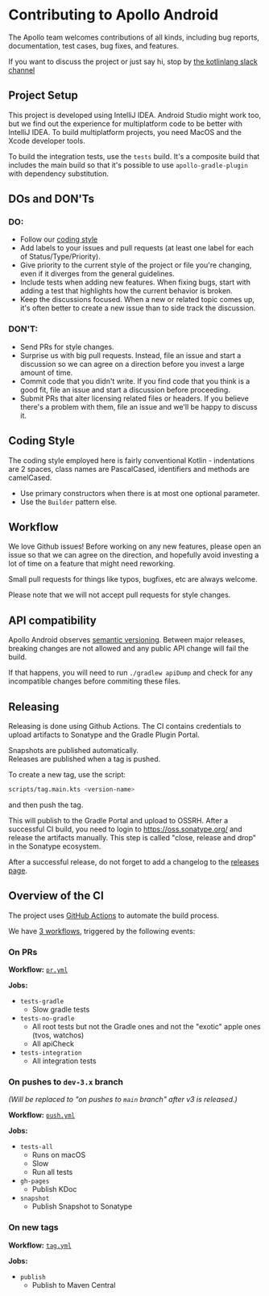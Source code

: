 # Contributing to Apollo Android

The Apollo team welcomes contributions of all kinds, including bug reports, documentation, test cases, bug fixes, and
features.

If you want to discuss the project or just say hi, stop
by [the kotlinlang slack channel](https://app.slack.com/client/T09229ZC6/C01A6KM1SBZ)

## Project Setup

This project is developed using IntelliJ IDEA. Android Studio might work too, but we find out the experience for
multiplatform code to be better with IntelliJ IDEA. To build multiplatform projects, you need MacOS and the Xcode
developer tools.

To build the integration tests, use the `tests` build. It's a composite build that includes the main build so that it's
possible to use `apollo-gradle-plugin` with dependency substitution.

## DOs and DON'Ts

### DO:

* Follow our [coding style](#coding-style)
* Add labels to your issues and pull requests (at least one label for each of Status/Type/Priority).
* Give priority to the current style of the project or file you're changing, even if it diverges from the general
  guidelines.
* Include tests when adding new features. When fixing bugs, start with adding a test that highlights how the current
  behavior is broken.
* Keep the discussions focused. When a new or related topic comes up, it's often better to create a new issue than to
  side track the discussion.

### DON'T:

* Send PRs for style changes.
* Surprise us with big pull requests. Instead, file an issue and start a discussion so we can agree on a direction
  before you invest a large amount of time.
* Commit code that you didn't write. If you find code that you think is a good fit, file an issue and start a discussion
  before proceeding.
* Submit PRs that alter licensing related files or headers. If you believe there's a problem with them, file an issue
  and we'll be happy to discuss it.

## Coding Style

The coding style employed here is fairly conventional Kotlin - indentations are 2 spaces, class names are PascalCased,
identifiers and methods are camelCased.

* Use primary constructors when there is at most one optional parameter.
* Use the `Builder` pattern else.

## Workflow

We love Github issues!  Before working on any new features, please open an issue so that we can agree on the direction,
and hopefully avoid investing a lot of time on a feature that might need reworking.

Small pull requests for things like typos, bugfixes, etc are always welcome.

Please note that we will not accept pull requests for style changes.

## API compatibility

Apollo Android observes [semantic versioning](https://semver.org/). Between major releases, breaking changes are not
allowed and any public API change will fail the build.

If that happens, you will need to run `./gradlew apiDump` and check for any incompatible changes before commiting these
files.

## Releasing

Releasing is done using Github Actions. The CI contains credentials to upload artifacts to Sonatype and the Gradle
Plugin Portal.

Snapshots are published automatically.  
Releases are published when a tag is pushed.

To create a new tag, use the script:

```bash
scripts/tag.main.kts <version-name>
```

and then push the tag.

This will publish to the Gradle Portal and upload to OSSRH. After a successful CI build, you need to login
to https://oss.sonatype.org/ and release the artifacts manually. This step is called "close, release and drop" in the
Sonatype ecosystem.

After a successful release, do not forget to add a changelog to
the [releases page](https://github.com/apollographql/apollo-android/releases).

## Overview of the CI

The project uses [GitHub Actions](https://docs.github.com/en/actions) to automate the build process.

We have [3 workflows](https://github.com/apollographql/apollo-android/tree/dev-3.x/.github/workflows), triggered by the
following events:

### On PRs

**Workflow:** [`pr.yml`](https://github.com/apollographql/apollo-android/blob/dev-3.x/.github/workflows/pr.yml)

**Jobs:**

- `tests-gradle`
    - Slow gradle tests
- `tests-no-gradle`
    - All root tests but not the Gradle ones and not the "exotic" apple ones (tvos, watchos)
    - All apiCheck
- `tests-integration`
    - All integration tests

### On pushes to `dev-3.x` branch

_(Will be replaced to "on pushes to `main` branch" after v3 is released.)_

**Workflow:** [`push.yml`](https://github.com/apollographql/apollo-android/blob/dev-3.x/.github/workflows/push.yml)

**Jobs:**

- `tests-all`
    - Runs on macOS
    - Slow
    - Run all tests
- `gh-pages`
    - Publish KDoc
- `snapshot`
    - Publish Snapshot to Sonatype

### On new tags

**Workflow:** [`tag.yml`](https://github.com/apollographql/apollo-android/blob/dev-3.x/.github/workflows/tag.yml)

**Jobs:**

- `publish`
    - Publish to Maven Central
